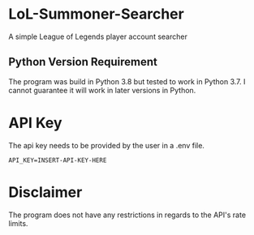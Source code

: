 # LoL-Summoner-Searcher
A simple League of Legends player account searcher

## Python Version Requirement
The program was build in Python 3.8 but tested to work in Python 3.7. I cannot guarantee it will work in later versions in Python.

# API Key
The api key needs to be provided by the user in a .env file.
```
API_KEY=INSERT-API-KEY-HERE
```

# Disclaimer
The program does not have any restrictions in regards to the API's rate limits.